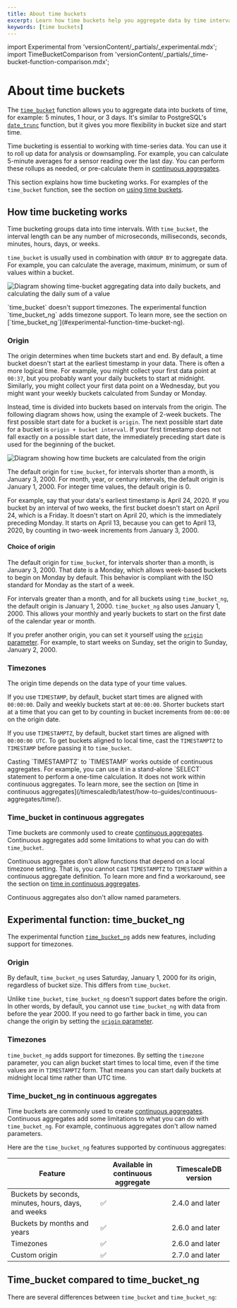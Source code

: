 ```yaml
---
title: About time buckets
excerpt: Learn how time buckets help you aggregate data by time interval
keywords: [time buckets]
---
```


import Experimental from 'versionContent/_partials/_experimental.mdx';
import TimeBucketComparison from 'versionContent/_partials/_time-bucket-function-comparison.mdx';

# About time buckets
The [`time_bucket`][time_bucket] function allows you to aggregate data into
buckets of time, for example: 5 minutes, 1 hour, or 3 days. It's similar to
PostgreSQL's [`date_trunc`][date_trunc] function, but it gives you more
flexibility in bucket size and start time.

Time bucketing is essential to working with time-series data. You can use it to
roll up data for analysis or downsampling. For example, you can calculate
5-minute averages for a sensor reading over the last day. You can perform these
rollups as needed, or pre-calculate them in [continuous aggregates][caggs].

This section explains how time bucketing works. For examples of the
`time_bucket` function, see the section on 
[using time buckets][use-time-buckets].

## How time bucketing works
Time bucketing groups data into time intervals. With `time_bucket`, the interval
length can be any number of microseconds, milliseconds, seconds, minutes, hours,
days, or weeks.

`time_bucket` is usually used in combination with `GROUP BY` to aggregate data.
For example, you can calculate the average, maximum, minimum, or sum of values
within a bucket.

<img class="main-content__illustration"
    src="https://s3.amazonaws.com/assets.timescale.com/docs/images/getting-started/time-bucket.jpg"
    alt="Diagram showing time-bucket aggregating data into daily buckets, and calculating the daily sum of a value"
/>

<highlight type="note"> 
`time_bucket` doesn't support timezones. The experimental function
`time_bucket_ng` adds timezone support. To learn more, see the section on
[`time_bucket_ng`](#experimental-function-time-bucket-ng).
</highlight>

### Origin
The origin determines when time buckets start and end. By default, a time bucket
doesn't start at the earliest timestamp in your data. There is often a more
logical time. For example, you might collect your first data point at `00:37`,
but you probably want your daily buckets to start at midnight. Similarly, you
might collect your first data point on a Wednesday, but you might want your
weekly buckets calculated from Sunday or Monday.

Instead, time is divided into buckets based on intervals from the origin. The
following diagram shows how, using the example of 2-week buckets. The first
possible start date for a bucket is `origin`. The next possible start date for a
bucket is `origin + bucket interval`. If your first timestamp does not fall
exactly on a possible start date, the immediately preceding start date is used
for the beginning of the bucket.

<img
  src="https://s3.amazonaws.com/assets.timescale.com/docs/images/time-bucket-origin.jpg"
  class="main-content__illustration"
  alt="Diagram showing how time buckets are calculated from the origin"
/>

The default origin for `time_bucket`, for intervals shorter than a month, is
January 3, 2000. For month, year, or century intervals, the default origin is
January 1, 2000. For integer time values, the default origin is 0.

For example, say that your data's earliest timestamp is April 24, 2020. If you
bucket by an interval of two weeks, the first bucket doesn't start on April 24,
which is a Friday. It doesn't start on April 20, which is the immediately
preceding Monday. It starts on April 13, because you can get to April 13, 2020,
by counting in two-week increments from January 3, 2000.

#### Choice of origin
The default origin for `time_bucket`, for intervals shorter than a month, is
January 3, 2000. That date is a Monday, which allows week-based buckets to begin
on Monday by default. This behavior is compliant with the ISO standard for
Monday as the start of a week.

For intervals greater than a month, and for all buckets using `time_bucket_ng`,
the default origin is January 1, 2000. `time_bucket_ng` also uses January 1,
2000. This allows your monthly and yearly buckets to start on the first date of
the calendar year or month.

If you prefer another origin, you can set it yourself using the [`origin`
parameter][origin]. For example, to start weeks on Sunday, set the origin to
Sunday, January 2, 2000.

### Timezones
The origin time depends on the data type of your time values.

If you use `TIMESTAMP`, by default, bucket start times are aligned with
`00:00:00`. Daily and weekly buckets start at `00:00:00`. Shorter buckets start
at a time that you can get to by counting in bucket increments from `00:00:00`
on the origin date.

If you use `TIMESTAMPTZ`, by default, bucket start times are aligned with
`00:00:00 UTC`. To get buckets aligned to local time, cast the `TIMESTAMPTZ` to
`TIMESTAMP` before passing it to `time_bucket`.

<highlight type="note">
Casting `TIMESTAMPTZ` to `TIMESTAMP` works outside of continuous aggregates. For
example, you can use it in a stand-alone `SELECT` statement to perform a
one-time calculation. It does not work within continuous aggregates. To learn 
more, see the section on [time in continuous aggregates](/timescaledb/latest/how-to-guides/continuous-aggregates/time/).
</highlight>

### Time_bucket in continuous aggregates
Time buckets are commonly used to create [continuous aggregates][caggs].
Continuous aggregates add some limitations to what you can do with
`time_bucket`.

Continuous aggregates don't allow functions that depend on a local timezone
setting. That is, you cannot cast `TIMESTAMPTZ` to `TIMESTAMP` within a
continuous aggregate definition. To learn more and find a workaround, see the
section on [time in continuous aggregates][time-cagg].

Continuous aggregates also don't allow named parameters.

## Experimental function: time_bucket_ng
The experimental function [`time_bucket_ng`][time_bucket_ng] adds new features,
including support for timezones.

<Experimental />

### Origin
By default, `time_bucket_ng` uses Saturday, January 1, 2000 for its origin,
regardless of bucket size. This differs from `time_bucket`.

Unlike `time_bucket`, `time_bucket_ng` doesn't support dates before the origin.
In other words, by default, you cannot use `time_bucket_ng` with data from
before the year 2000. If you need to go farther back in time, you can change the
origin by setting the [`origin` parameter][origin-ng].

### Timezones
`time_bucket_ng` adds support for timezones. By setting the `timezone`
parameter, you can align bucket start times to local time, even if the time
values are in `TIMESTAMPTZ` form. That means you can start daily buckets at
midnight local time rather than UTC time.

### Time_bucket_ng in continuous aggregates
Time buckets are commonly used to create [continuous aggregates][caggs].
Continuous aggregates add some limitations to what you can do with
`time_bucket_ng`. For example, continuous aggregates don't allow named
parameters.

Here are the `time_bucket_ng` features supported by continuous aggregates:

|Feature|Available in continuous aggregate|TimescaleDB version|
|-|-|-|
|Buckets by seconds, minutes, hours, days, and weeks|✅|2.4.0 and later|
|Buckets by months and years|✅|2.6.0 and later|
|Timezones|✅|2.6.0 and later|
|Custom origin|✅|2.7.0 and later|

## Time_bucket compared to time_bucket_ng
There are several differences between `time_bucket` and `time_bucket_ng`:

<TimeBucketComparison />

[caggs]: /timescaledb/:currentVersion:/how-to-guides/continuous-aggregates/
[date_trunc]: https://www.postgresql.org/docs/current/functions-datetime.html#FUNCTIONS-DATETIME-TRUNC
[origin-ng]: /api/:currentVersion:/hyperfunctions/time_bucket_ng/#optional-arguments
[origin]: /api/:currentVersion:/hyperfunctions/time_bucket/#optional-arguments-for-interval-time-inputs
[time-cagg]: /timescaledb/:currentVersion:/how-to-guides/continuous-aggregates/time/
[time_bucket]: /api/:currentVersion:/hyperfunctions/time_bucket/
[time_bucket_ng]: /api/:currentVersion:/hyperfunctions/time_bucket_ng/
[use-time-buckets]: /timescaledb/:currentVersion:/how-to-guides/time-buckets/use-time-buckets/
